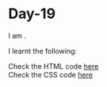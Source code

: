 # Day-19
I am .

I learnt the following:


Check the HTML code [here](./.html)  
Check the CSS code [here](./.css)